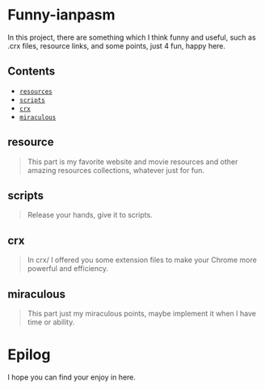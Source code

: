 # Funny-ianpasm

In this project, there are something which I think funny and useful, such as .crx files, resource links, and some points, just 4 fun, happy here.

## Contents

* [`resources`](#resource)
* [`scripts`](#scripts)
* [`crx`](#crx)
* [`miraculous`](#miraculous)


## resource

> This part is my favorite website and movie resources and other amazing resources collections, whatever just for fun.


## scripts

> Release your hands, give it to scripts.

## crx

> In crx/ I offered you some extension files to make your Chrome more powerful and efficiency.


## miraculous

> This part just my miraculous points, maybe implement it when I have time or ability.


# Epilog

I hope you can find your enjoy in here.


